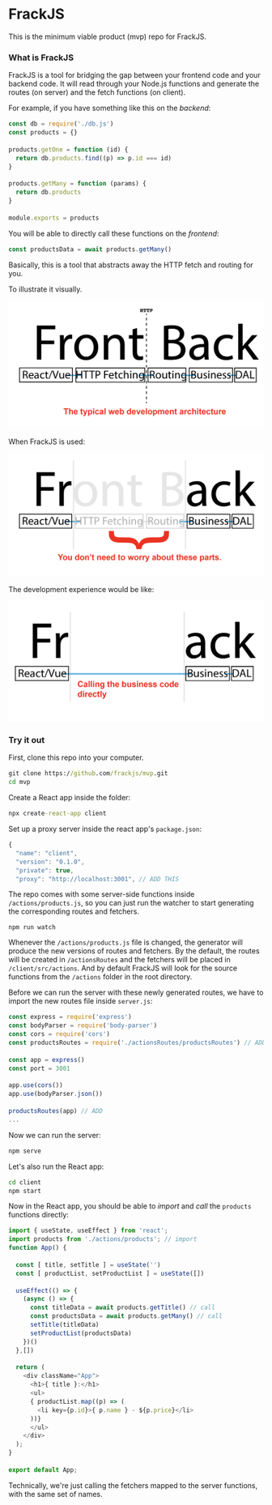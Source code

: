 # FrackJS

This is the minimum viable product (mvp) repo for FrackJS.

### What is FrackJS

FrackJS is a tool for bridging the gap between your frontend code and your backend code. It will read through your Node.js functions and generate the routes (on server) and the fetch functions (on client).

For example, if you have something like this on the *backend*:

```js
const db = require('./db.js')
const products = {}

products.getOne = function (id) {
  return db.products.find((p) => p.id === id)
}

products.getMany = function (params) {
  return db.products
}

module.exports = products
```

You will be able to directly call these functions on the *frontend*:

```js
const productsData = await products.getMany()
```

Basically, this is a tool that abstracts away the HTTP fetch and routing for you.

To illustrate it visually.

![](https://github.com/frackjs/mvp/blob/master/README-assets/diagram-1.png)

When FrackJS is used:

![](https://github.com/frackjs/mvp/blob/master/README-assets/diagram-2.png)

The development experience would be like:

![](https://github.com/frackjs/mvp/blob/master/README-assets/diagram-3.png)

### Try it out

First, clone this repo into your computer.

```cmd
git clone https://github.com/frackjs/mvp.git
cd mvp
```

Create a React app inside the folder:

```cmd
npx create-react-app client
```

Set up a proxy server inside the react app's `package.json`:
```js
{
  "name": "client",
  "version": "0.1.0",
  "private": true,
  "proxy": "http://localhost:3001", // ADD THIS
```

The repo comes with some server-side functions inside `/actions/products.js`, so you can just run the watcher to start generating the corresponding routes and fetchers.

```
npm run watch
```

Whenever the `/actions/products.js` file is changed, the generator will produce the new versions of routes and fetchers. By the default, the routes will be created in `/actionsRoutes` and the fetchers will be placed in `/client/src/actions`. And by default FrackJS will look for the source functions from the `/actions` folder in the root directory.

Before we can run the server with these newly generated routes, we have to import the new routes file inside `server.js`:

```js
const express = require('express')
const bodyParser = require('body-parser')
const cors = require('cors')
const productsRoutes = require('./actionsRoutes/productsRoutes') // ADD

const app = express()
const port = 3001

app.use(cors())
app.use(bodyParser.json())

productsRoutes(app) // ADD
...
```

Now we can run the server:
```cmd
npm serve
```

Let's also run the React app:
```cmd
cd client
npm start
```

Now in the React app, you should be able to *import* and *call* the `products` functions directly:

```js
import { useState, useEffect } from 'react';
import products from './actions/products'; // import
function App() {

  const [ title, setTitle ] = useState('')
  const [ productList, setProductList ] = useState([])

  useEffect(() => {
    (async () => {
      const titleData = await products.getTitle() // call
      const productsData = await products.getMany() // call
      setTitle(titleData)
      setProductList(productsData)
    })()
  },[])

  return (
    <div className="App">
      <h1>{ title }:</h1>
      <ul>
      { productList.map((p) => (
        <li key={p.id}>{ p.name } - ${p.price}</li>
      ))}
      </ul>
    </div>
  );
}

export default App;
```
Technically, we're just calling the fetchers mapped to the server functions, with the same set of names.